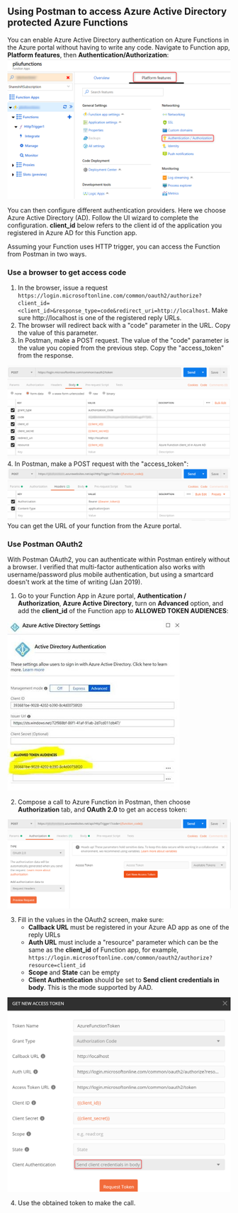 ## Using Postman to access Azure Active Directory protected Azure Functions

You can enable Azure Active Directory authentication on Azure Functions in the Azure portal without having to write any code. Navigate to Function app, __Platform features__, then __Authentication/Authorization__:
<img src="images/enableAuthFunctions.png" alt="Enable authentication on Azure Functions">

You can then configure different authentication providers. Here we choose Azure Active Directory (AD). Follow the UI wizard to complete the configuration. __client_id__ below refers to the client id of the application you registered in Azure AD for this Function app.

Assuming your Function uses HTTP trigger, you can access the Function from Postman in two ways. 

### Use a browser to get access code
1. In the browser, issue a request ```https://login.microsoftonline.com/common/oauth2/authorize?client_id=<client_id>&response_type=code&redirect_uri=http://localhost```. Make sure http://<span></span>localhost is one of the registered reply URLs. 
2. The browser will redirect back with a "code" parameter in the URL. Copy the value of this parameter.
3. In Postman, make a POST request. The value of the "code" parameter is the value you copied from the previous step. Copy the "access_token" from the response.
<img src="images/getBearerToken.png" alt="Get Bearer token"> 
4. In Postman, make a POST request with the "access_token":
<img src="images/makeFunctionCall.png" alt="Make Function call">
You can get the URL of your function from the Azure portal. 

### Use Postman OAuth2 
With Postman OAuth2, you can authenticate within Postman entirely without a browser. I verified that multi-factor authentication also works with username/password plus mobile authentication, but using a smartcard doesn't work at the time of writing (Jan 2019).
1. Go to your Function App in Azure portal, __Authentication / Authorization__, __Azure Active Directory__, turn on __Advanced__ option, and add the __client_id__ of the Function app to __ALLOWED TOKEN AUDIENCES__:
<img src="images/allowedAudience.jpg" alt="set allowed audience">

2. Compose a call to Azure Function in Postman, then choose __Authorization__ tab, and __OAuth 2.0__ to get an access token:
<img src="images/makeFunctionCallWithPostman.png" alt="Make Function call using Postman OAuth2">

3. Fill in the values in the OAuth2 screen, make sure:
    * __Callback URL__ must be registered in your Azure AD app as one of the reply URLs
    * __Auth URL__ must include a "resource" parameter which can be the same as the __client_id__ of Function app, for example, ```https://login.microsoftonline.com/common/oauth2/authorize?resource=client_id```
    * __Scope__ and __State__ can be empty
    * __Client Authentication__ should be set to __Send client credentials in body__.  This is the mode supported by AAD. 
<img src="images/postmanOAuth2.png" alt="Postman OAuth2 parameters">

4. Use the obtained token to make the call.
